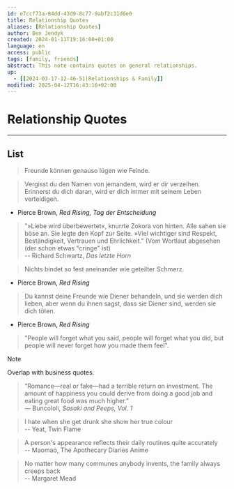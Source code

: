 ```yaml
---
id: e7ccf73a-84dd-43d9-8c77-9abf2c31d6e0
title: Relationship Quotes
aliases: [Relationship Quotes]
author: Ben Jendyk
created: 2024-01-11T19:16:00+01:00
language: en
access: public
tags: [family, friends]
abstract: This note contains quotes on general relationships.
up:
  - [[2024-03-17-12-46-51|Relationships & Family]]
modified: 2025-04-12T16:43:16+02:00
---
```


# Relationship Quotes

---

## List

> Freunde können genauso lügen wie Feinde.

> Vergisst du den Namen von jemandem, wird er dir verzeihen. Erinnerst du dich daran, wird er dich immer mit seinem Leben verteidigen.
- Pierce Brown, *Red Rising, Tag der Entscheidung*
 
> "»Liebe wird überbewertet«, knurrte Zokora von hinten. Alle sahen sie böse an. Sie legte den Kopf zur Seite. »Viel wichtiger sind Respekt, Beständigkeit, Vertrauen und Ehrlichkeit." (Vom Wortlaut abgesehen (der schon etwas "cringe" ist)  
-- Richard Schwartz, *Das letzte Horn*

> Nichts bindet so fest aneinander wie geteilter Schmerz.
- Pierce Brown, *Red Rising*

> Du kannst deine Freunde wie Diener behandeln, und sie werden dich lieben, aber wenn du ihnen sagst, dass sie Diener sind, werden sie dich töten.
- Pierce Brown, *Red Rising*

> "People will forget what you said, people will forget what you did, but people will never forget how you made them feel".

> [!Note]  
> Overlap with business quotes.

> “Romance—real or fake—had a terrible return on investment. The amount of happiness you could derive from doing a good job and eating great food was much higher.”  
— Buncololi, *Sasaki and Peeps, Vol. 1*

> I hate when she get drunk she show her true colour  
-- Yeat, Twin Flame

> A person's appearance reflects their daily routines quite accurately  
-- Maomao, The Apothecary Diaries Anime

> No matter how many communes anybody invents, the family always creeps back  
-- Margaret Mead

